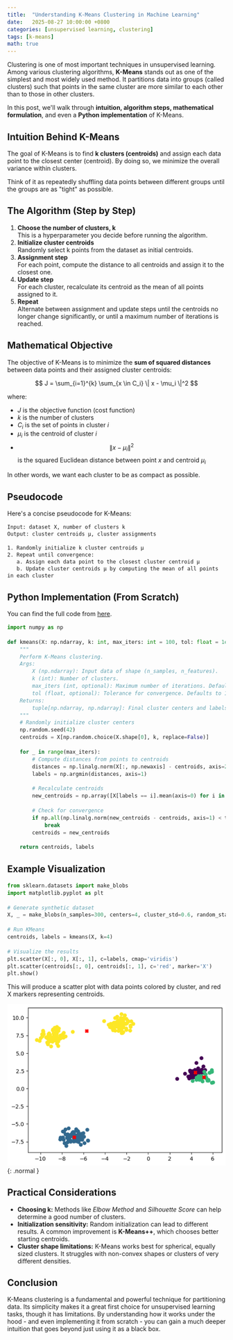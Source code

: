 ```yaml
---
title:  "Understanding K-Means Clustering in Machine Learning"
date:   2025-08-27 10:00:00 +0800
categories: [unsupervised learning, clustering]
tags: [k-means]
math: true
---
```


Clustering is one of most important techniques in unsupervised learning. Among various clustering algorithms, **K-Means** stands out as one of the simplest and most widely used method. It partitions data into groups (called clusters) such that points in the same cluster are more similar to each other than to those in other clusters.

In this post, we'll walk through **intuition, algorithm steps, mathematical formulation**, and even a **Python implementation** of K-Means.

## Intuition Behind K-Means

The goal of K-Means is to find **k clusters (centroids)** and assign each data point to the closest center (centroid). By doing so, we minimize the overall variance within clusters.

Think of it as repeatedly shuffling data points between different groups until the groups are as "tight" as possible.

## The Algorithm (Step by Step)

1. **Choose the number of clusters, k**<br>
This is a hyperparameter you decide before running the algorithm.
2. **Initialize cluster centroids**<br>
Randomly select k points from the dataset as initial centroids.
3. **Assignment step**<br>
For each point, compute the distance to all centroids and assign it to the closest one.
4. **Update step**<br>
For each cluster, recalculate its centroid as the mean of all points assigned to it.
5. **Repeat**<br>
Alternate between assignment and update steps until the centroids no longer change significantly, or until a maximum number of iterations is reached.

## Mathematical Objective

The objective of K-Means is to minimize the **sum of squared distances** between data points and their assigned cluster centroids:

$$
J = \sum_{i=1}^{k} \sum_{x \in C_i} \| x - \mu_i \|^2
$$

where:
- $J$ is the objective function (cost function)
- $k$ is the number of clusters
- $C_i$ is the set of points in cluster $i$
- $\mu_i$ is the centroid of cluster $i$
- $$\| x - \mu_i \|^2$$ is the squared Euclidean distance between point $x$ and centroid $\mu_i$

In other words, we want each cluster to be as compact as possible.

## Pseudocode

Here's a concise pseudocode for K-Means:

```
Input: dataset X, number of clusters k
Output: cluster centroids μ, cluster assignments

1. Randomly initialize k cluster centroids μ
2. Repeat until convergence:
   a. Assign each data point to the closest cluster centroid μ
   b. Update cluster centroids μ by computing the mean of all points in each cluster
```

## Python Implementation (From Scratch)

You can find the full code from [here](https://github.com/derekzhouai/derekzhou-ai-blog-code/blob/main/understanding_kmeans.ipynb).

```python
import numpy as np

def kmeans(X: np.ndarray, k: int, max_iters: int = 100, tol: float = 1e-4) -> tuple[np.ndarray, np.ndarray]:
    """
    Perform K-Means clustering.
    Args:
        X (np.ndarray): Input data of shape (n_samples, n_features).
        k (int): Number of clusters.
        max_iters (int, optional): Maximum number of iterations. Defaults to 100.
        tol (float, optional): Tolerance for convergence. Defaults to 1e-4.
    Returns:
        tuple[np.ndarray, np.ndarray]: Final cluster centers and labels.
    """
    # Randomly initialize cluster centers
    np.random.seed(42)
    centroids = X[np.random.choice(X.shape[0], k, replace=False)]

    for _ in range(max_iters):
        # Compute distances from points to centroids
        distances = np.linalg.norm(X[:, np.newaxis] - centroids, axis=2)
        labels = np.argmin(distances, axis=1)

        # Recalculate centroids
        new_centroids = np.array([X[labels == i].mean(axis=0) for i in range(k)])

        # Check for convergence
        if np.all(np.linalg.norm(new_centroids - centroids, axis=1) < tol):
            break
        centroids = new_centroids

    return centroids, labels
```

## Example Visualization

```python
from sklearn.datasets import make_blobs
import matplotlib.pyplot as plt

# Generate synthetic dataset
X, _ = make_blobs(n_samples=300, centers=4, cluster_std=0.6, random_state=42)

# Run KMeans
centroids, labels = kmeans(X, k=4)

# Visualize the results
plt.scatter(X[:, 0], X[:, 1], c=labels, cmap='viridis')
plt.scatter(centroids[:, 0], centroids[:, 1], c='red', marker='X')
plt.show()
```

This will produce a scatter plot with data points colored by cluster, and red X markers representing centroids.

![](/assets/img/posts/kmeans_cluster.png){: .normal }


## Practical Considerations

- **Choosing k:** Methods like _Elbow Method_ and _Silhouette Score_ can help determine a good number of clusters.
- **Initialization sensitivity:** Random initialization can lead to different results. A common improvement is **K-Means++**, which chooses better starting centroids.
- **Cluster shape limitations:** K-Means works best for spherical, equally sized clusters. It struggles with non-convex shapes or clusters of very different densities.

## Conclusion

K-Means clustering is a fundamental and powerful technique for partitioning data. Its simplicity makes it a great first choice for unsupervised learning tasks, though it has limitations. By understanding how it works under the hood - and even implementing it from scratch - you can gain a much deeper intuition that goes beyond just using it as a black box.
